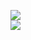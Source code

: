 [![](https://img.shields.io/badge/Made%20With-Github%20Spray-lightgrey.svg?style=for-the-badge&logo=github)](https://github.com/Annihil/github-spray#2456)  
[![](https://i.imgur.com/2DrTn0Z.gif)](https://github.com/Annihil/github-spray)